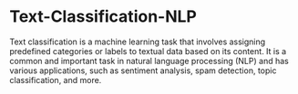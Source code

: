 # Text-Classification-NLP
Text classification is a machine learning task that involves assigning predefined categories or labels to textual data based on its content. It is a common and important task in natural language processing (NLP) and has various applications, such as sentiment analysis, spam detection, topic classification, and more.

